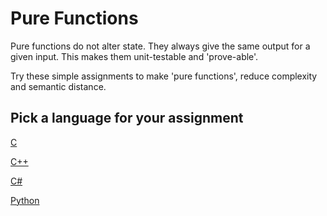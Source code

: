 # Pure Functions

Pure functions do not alter state.
They always give the same output for a given input.
This makes them unit-testable and 'prove-able'.

Try these simple assignments to make 'pure functions',
reduce complexity and semantic distance.

## Pick a language for your assignment

[C](https://classroom.github.com/a/YF67EM_r)

[C++](https://classroom.github.com/a/MXM9gxe8)

[C#](https://classroom.github.com/a/GYXRTAIT)

[Python](https://classroom.github.com/a/gYzuFWO_)

